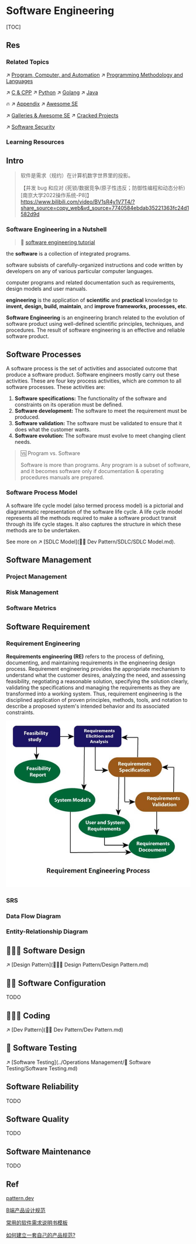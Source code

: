 # Software Engineering

[TOC]

## Res
### Related Topics
↗ [Program, Computer, and Automation](../🗺%20CS%20Overview/Program,%20Computer,%20and%20Automation.md)
↗ [Programming Methodology and Languages](../🔑%20CS%20Core/👩‍💻%20Programming%20Methodology%20and%20Languages/Programming%20Methodology%20and%20Languages.md)

↗ [C & CPP](../🔑%20CS%20Core/👩‍💻%20Programming%20Methodology%20and%20Languages/Compiled%20Languages/👔%20C-Based%20Languages/🥏%20C%20&%20CPP/C%20&%20CPP.md)
↗ [Python](../🔑%20CS%20Core/👩‍💻%20Programming%20Methodology%20and%20Languages/Interpreted%20Languages/Python/Python.md)
↗ [Golang](../🔑%20CS%20Core/👩‍💻%20Programming%20Methodology%20and%20Languages/Compiled%20Languages/Golang/Golang.md)
↗ [Java](../🔑%20CS%20Core/👩‍💻%20Programming%20Methodology%20and%20Languages/Compiled%20+%20Interpreted%20Languages/⚰️%20JVM-Based%20Languages/☕️%20Java/Java.md)

🔥 ↗ [Appendix](Appendix.md)
↗ [Awesome SE](🏇%20Galleries%20&%20Awesome%20SE/Awesome%20SE.md)

↗ [Galleries & Awesome SE](🏇%20Galleries%20&%20Awesome%20SE/Galleries%20&%20Awesome%20SE.md)
↗ [Cracked Projects](../🔑%20CS%20Core/🧰%20Generic%20Tools%20&%20Projects/Cracked%20Projects.md)

↗ [Software Security](../CyberSecurity/🏰%20Cybersecurity%20Basics%20&%20InfoSec/🍦%20Software%20Security/Software%20Security.md)


### Learning Resources



## Intro
> 软件是需求（规约）在计算机数字世界里的投影。
> 
> 【并发 bug 和应对 (死锁/数据竞争/原子性违反；防御性编程和动态分析) [南京大学2022操作系统-P8]】 https://www.bilibili.com/video/BV1sR4y1V7T4/?share_source=copy_web&vd_source=7740584ebdab35221363fc24d1582d9d


### Software Engineering in a Nutshell
> 🔗 [software engineering tutorial](https://www.javatpoint.com/software-engineering)

the **software** is a collection of integrated programs.

software subsists of carefully-organized instructions and code written by developers on any of various particular computer languages.

computer programs and related documentation such as requirements, design models and user manuals.

**engineering** is the application of **scientific** and **practical** knowledge to **invent, design, build, maintain**, and **improve frameworks, processes, etc**.

**Software Engineering** is an engineering branch related to the evolution of software product using well-defined scientific principles, techniques, and procedures. The result of software engineering is an effective and reliable software product.



## Software Processes
A software process is the set of activities and associated outcome that produce a software product. Software engineers mostly carry out these activities. These are four key process activities, which are common to all software processes. These activities are:

1. **Software specifications:** The functionality of the software and constraints on its operation must be defined.
2. **Software development:** The software to meet the requirement must be produced.
3. **Software validation:** The software must be validated to ensure that it does what the customer wants.
4. **Software evolution:** The software must evolve to meet changing client needs.

> 🆚 Program vs. Software
>
> Software is more than programs. Any program is a subset of software, and it becomes software only if documentation & operating procedures manuals are prepared.


### Software Process Model
A software life cycle model (also termed process model) is a pictorial and diagrammatic representation of the software life cycle. A life cycle model represents all the methods required to make a software product transit through its life cycle stages. It also captures the structure in which these methods are to be undertaken.

See more on ↗️ [SDLC Model](👷🏻 Dev Pattern/SDLC/SDLC Model.md).



## Software Management
### Project Management


### Risk Management


### Software Metrics



## Software Requirement
### Requirement Engineering
**Requirements engineering (RE)** refers to the process of defining, documenting, and maintaining requirements in the engineering design process. Requirement engineering provides the appropriate mechanism to understand what the customer desires, analyzing the need, and assessing feasibility, negotiating a reasonable solution, specifying the solution clearly, validating the specifications and managing the requirements as they are transformed into a working system. Thus, requirement engineering is the disciplined application of proven principles, methods, tools, and notation to describe a proposed system's intended behavior and its associated constraints.

![Requirement Engineering](../../Assets/Pics/requirement-engineering.jpg)



### SRS



### Data Flow Diagram



### Entity-Relationship Diagram



## 👩🏻‍🎨 Software Design

↗️ [Design Pattern](👩🏻‍🎨 Design Pattern/Design Pattern.md) 



## 👷🏻 Software Configuration
TODO



## 🧑🏽‍💻 Coding
↗️ [Dev Pattern](👷🏻 Dev Pattern/Dev Pattern.md) 



## 🧪 Software Testing
↗️ [Software Testing](../Operations Management/🧪 Software Testing/Software Testing.md) 


## Software Reliability

TODO

## Software Quality

TODO

## Software Maintenance

TODO



## Ref
[Software Engineering Tutorial]: https://www.javatpoint.com/software-engineering

[pattern.dev](https://www.patterns.dev/posts/#rendering-patterns)

[B端产品设计规范](https://cloud.tencent.com/developer/article/1807553)

[常用的软件需求说明书模板](https://zhuanlan.zhihu.com/p/85037211)

[如何建立一套自己的产品规范?](https://zhuanlan.zhihu.com/p/60867626)
